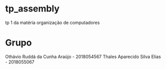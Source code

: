 # tp_assembly
tp 1 da matéria organização de computadores
# Grupo
Othávio Ruddá da Cunha Araújo - 2018054567
Thales Aparecido Silva Elias - 2018055067 
